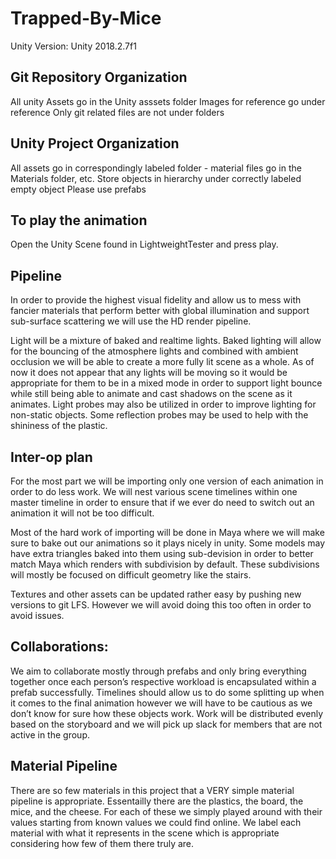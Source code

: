 # Trapped-By-Mice
Unity Version: Unity 2018.2.7f1

## Git Repository Organization
All unity Assets go in the Unity asssets folder
Images for reference go under reference 
Only git related files are not under folders

## Unity Project Organization
All assets go in correspondingly labeled folder - material files go in the Materials folder, etc.
Store objects in hierarchy under correctly labeled empty object
Please use prefabs

## To play the animation
Open the Unity Scene found in LightweightTester and press play.

## Pipeline

In order to provide the highest visual fidelity and allow us to mess with fancier materials that perform better with global illumination and support sub-surface scattering we will use the HD render pipeline.

Light will be a mixture of baked and realtime lights. Baked lighting will allow for the bouncing of the atmosphere lights and combined with ambient occlusion we will be able to create a more fully lit scene as a whole. As of now it does not appear that any lights will be moving so it would be appropriate for them to be in a mixed mode in order to support light bounce while still being able to animate and cast shadows on the scene as it animates. Light probes may also be utilized in order to improve lighting for non-static objects. Some reflection probes may be used to help with the shininess of the plastic.

## Inter-op plan
For the most part we will be importing only one version of each animation in order to do less work. We will nest various scene timelines within one master timeline in order to ensure that if we ever do need to switch out an animation it will not be too difficult. 

Most of the hard work of importing will be done in Maya where we will make sure to bake out our animations so it plays nicely in unity. Some models may have extra triangles baked into them using sub-devision in order to better match Maya which renders with subdivision by default. These subdivisions will mostly be focused on difficult geometry like the stairs.

Textures and other assets can be updated rather easy by pushing new versions to git LFS. However we will avoid doing this too often in order to avoid issues.

## Collaborations:
We aim to collaborate mostly through prefabs and only bring everything together once each person’s respective workload is encapsulated within a prefab successfully. Timelines should allow us to do some splitting up when it comes to the final animation however we will have to be cautious as we don’t know for sure how these objects work. Work will be distributed evenly based on the storyboard and we will pick up slack for members that are not active in the group.

## Material Pipeline

There are so few materials in this project that a VERY simple material pipeline is appropriate. Essentailly there are the plastics, the board, the mice, and the cheese. For each of these we simply played around with their values starting from known values we could find online. We label each material with what it represents in the scene which is appropriate considering how few of them there truly are.